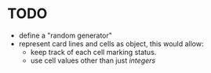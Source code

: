 # TODO

- define a "random generator" 
- represent card lines and cells as object, this would allow:
  - keep track of each cell marking status.
  - use cell values other than just *integers*
 
